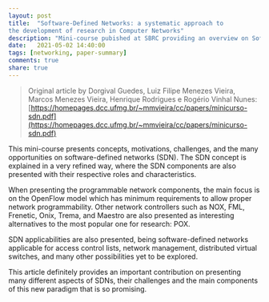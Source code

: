 ```yaml
---
layout: post
title:  "Software-Defined Networks: a systematic approach to
the development of research in Computer Networks"
description: "Mini-course pubished at SBRC providing an overview on Software Defined Networks (SDN) with practical examples and applicabilities."
date:   2021-05-02 14:40:00
tags: [networking, paper-summary]
comments: true
share: true
---
```


> Original article by Dorgival Guedes, Luiz Filipe Menezes Vieira, Marcos Menezes Vieira,
Henrique Rodrigues e Rogério Vinhal Nunes: [https://homepages.dcc.ufmg.br/~mmvieira/cc/papers/minicurso-sdn.pdf](https://homepages.dcc.ufmg.br/~mmvieira/cc/papers/minicurso-sdn.pdf)

This mini-course presents concepts, motivations, challenges, and the many opportunities on software-defined networks (SDN). The SDN concept is explained in a very refined way, where the SDN components are also presented with their respective roles and characteristics.

When presenting the programmable network components, the main focus is on the OpenFlow model which has minimum requirements to allow proper network programmability. Other network controllers such as NOX, FML, Frenetic, Onix, Trema, and Maestro are also presented as interesting alternatives to the most popular one for research: POX.

SDN applicabilities are also presented, being software-defined networks applicable for access control lists, network management, distributed virtual switches, and many other possibilities yet to be explored.

This article definitely provides an important contribution on presenting many different aspects of SDNs, their challenges and the main components of this new paradigm that is so promising.

